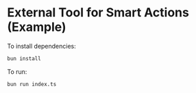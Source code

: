 # External Tool for Smart Actions (Example)

To install dependencies:

```bash
bun install
```

To run:

```bash
bun run index.ts
```

